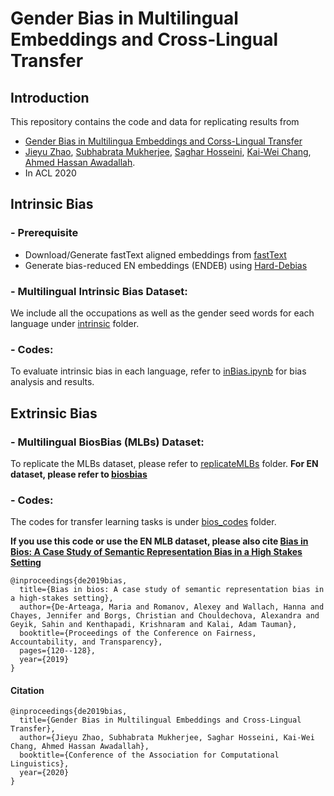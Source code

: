 # Gender Bias in Multilingual Embeddings and Cross-Lingual Transfer


## Introduction
This repository contains the code and data for replicating results from 
- [Gender Bias in Multilingua Embeddings and Corss-Lingual Transfer](https://arxiv.org/abs/2005.00699)
- [Jieyu Zhao](https://jyzhao.net/), [Subhabrata Mukherjee](https://www.microsoft.com/en-us/research/people/submukhe/), [Saghar Hosseini](https://www.microsoft.com/en-us/research/people/sahoss/), [Kai-Wei Chang](http://web.cs.ucla.edu/~kwchang/), [Ahmed Hassan Awadallah](https://www.microsoft.com/en-us/research/people/hassanam/).
- In ACL 2020


## Intrinsic Bias

### - Prerequisite

- Download/Generate fastText aligned embeddings from [fastText](https://github.com/facebookresearch/fastText/tree/master/alignment)
- Generate bias-reduced EN embeddings (ENDEB) using [Hard-Debias](https://github.com/tolga-b/debiaswe)

### - Multilingual Intrinsic Bias Dataset:

 We include all the occupations as well as the gender seed words for each language under [intrinsic](./intrinsic) folder.

### - Codes:

To evaluate intrinsic bias in each language, refer to [inBias.ipynb](./intrinsic/inBias.ipynb) for bias analysis and results.


## Extrinsic Bias

### - Multilingual BiosBias (MLBs) Dataset:

To replicate the MLBs dataset, please refer to [replicateMLBs](./extrinsic/replicateMLBs) folder.
**For EN dataset, please refer to [biosbias](https://github.com/microsoft/biosbias)**

### - Codes:

The codes for transfer learning tasks is under [bios_codes](./extrinsic/bios_codes) folder.

**If you use this code or use the EN MLB dataset, please also cite [Bias in Bios: A Case Study of Semantic Representation Bias in a High Stakes Setting](https://dl.acm.org/doi/10.1145/3287560.3287572)**
```
@inproceedings{de2019bias,
  title={Bias in bios: A case study of semantic representation bias in a high-stakes setting},
  author={De-Arteaga, Maria and Romanov, Alexey and Wallach, Hanna and Chayes, Jennifer and Borgs, Christian and Chouldechova, Alexandra and Geyik, Sahin and Kenthapadi, Krishnaram and Kalai, Adam Tauman},
  booktitle={Proceedings of the Conference on Fairness, Accountability, and Transparency},
  pages={120--128},
  year={2019}
}
```


#### Citation
```
@inproceedings{de2019bias,
  title={Gender Bias in Multilingual Embeddings and Cross-Lingual Transfer},
  author={Jieyu Zhao, Subhabrata Mukherjee, Saghar Hosseini, Kai-Wei Chang, Ahmed Hassan Awadallah},
  booktitle={Conference of the Association for Computational Linguistics},
  year={2020}
}
```